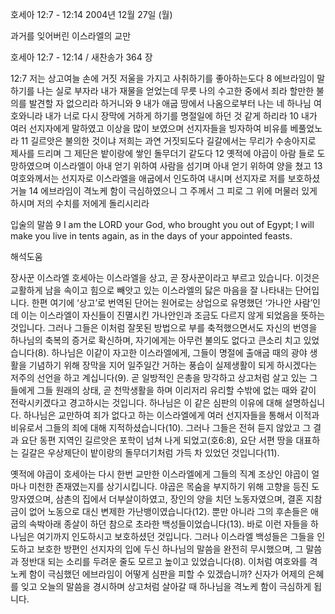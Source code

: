 호세아 12:7 - 12:14 
2004년 12월 27일 (월)

과거를 잊어버린 이스라엘의 교만



호세아 12:7 - 12:14 / 새찬송가 364 장


12:7 저는 상고여늘 손에 거짓 저울을 가지고 사취하기를 좋아하는도다 8 에브라임이 말하기를 나는 실로 부자라 내가 재물을 얻었는데 무릇 나의 수고한 중에서 죄라 할만한 불의를 발견할 자 없으리라 하거니와 9 내가 애굽 땅에서 나옴으로부터 나는 네 하나님 여호와니라 내가 너로 다시 장막에 거하게 하기를 명절일에 하던 것 같게 하리라 10 내가 여러 선지자에게 말하였고 이상을 많이 보였으며 선지자들을 빙자하여 비유를 베풀었노라 11 길르앗은 불의한 것이냐 저희는 과연 거짓되도다 길갈에서는 무리가 수송아지로 제사를 드리며 그 제단은 밭이랑에 쌓인 돌무더기 같도다 12 옛적에 야곱이 아람 들로 도망하였으며 이스라엘이 아내 얻기 위하여 사람을 섬기며 아내 얻기 위하여 양을 쳤고 13 여호와께서는 선지자로 이스라엘을 애굽에서 인도하여 내시며 선지자로 저를 보호하셨거늘 14 에브라임이 격노케 함이 극심하였으니 그 주께서 그 피로 그 위에 머물러 있게 하시며 저의 수치를 저에게 돌리시리라

입술의 말씀
9 I am the LORD your God, who brought you out of Egypt; I will make you live in tents again, as in the days of your appointed feasts.

해석도움





장사꾼 이스라엘  호세아는 이스라엘을 상고, 곧 장사꾼이라고 부르고 있습니다. 이것은 교활하게 남을 속이고 힘으로 빼앗고 있는 이스라엘의 닳은 마음을 잘 나타내는 단어입니다. 한편 여기에 ‘상고’로 번역된 단어는 원어로는 상업으로 유명했던 ‘가나안 사람’인데 이는 이스라엘이 자신들이 진멸시킨 가나안인과 조금도 다르지 않게 되었음을 뜻하는 것입니다. 그러나 그들은 이처럼 잘못된 방법으로 부를 축적했으면서도 자신의 번영을 하나님의 축복의 증거로 확신하며, 자기에게는 아무런 불의도 없다고 큰소리 치고 있었습니다(8). 하나님은 이같이 자고한 이스라엘에게, 그들이 명절에 출애굽 때의 광야 생활을 기념하기 위해 장막을 지어 일주일간 거하는 풍습이 실제생활이 되게 하시겠다는 저주의 선언을 하고 계십니다(9). 곧 일방적인 은총을 망각하고 상고처럼 살고 있는 그들에게 그들 원래의 상태, 곧 천막생활을 하며 이리저리 유리할 수밖에 없는 때와 같이 전락시키겠다고 경고하시는 것입니다. 하나님은 이 같은 심판의 이유에 대해 설명하십니다. 하나님은 교만하여 죄가 없다고 하는 이스라엘에게 여러 선지자들을 통해서 이적과 비유로서 그들의 죄에 대해 지적하셨습니다(10). 그러나 그들은 전혀 듣지 않았고 그 결과 요단 동편 지역인 길르앗은 포학이 넘쳐 나게 되었고(호6:8), 요단 서편 땅을 대표하는 길갈은 우상제단이 밭이랑의 돌무더기처럼 가득 차 있었던 것입니다(11).     

옛적에 야곱이  호세아는 다시 한번 교만한 이스라엘에게 그들의 직계 조상인 야곱이 얼마나 미천한 존재였는지를 상기시킵니다. 야곱은 목숨을 부지하기 위해 고향을 등진 도망자였으며, 삼촌의 집에서 더부살이하였고, 장인의 양을 치던 노동자였으며, 결혼 지참금이 없어 노동으로 대신 변제한 가난뱅이였습니다(12). 뿐만 아니라 그의 후손들은 애굽의 속박아래 종살이 하던 참으로 초라한 백성들이었습니다(13). 바로 이런 자들을 하나님은 여기까지 인도하시고 보호하셨던 것입니다. 그러나 이스라엘 백성들은 그들을 인도하고 보호한 방편인 선지자의 입에 두신 하나님의 말씀을 완전히 무시했으며, 그 말씀과 정반대 되는 소리를 두려운 줄도 모르고 높이고 있었습니다(8). 이처럼 여호와를 격노케 함이 극심했던 에브라임이 어떻게 심판을 피할 수 있겠습니까? 신자가 어제의 은혜를 잊고 오늘의 말씀을 경시하며 상고처럼 살아갈 때 하나님을 격노케 함이 극심하게 됩니다.